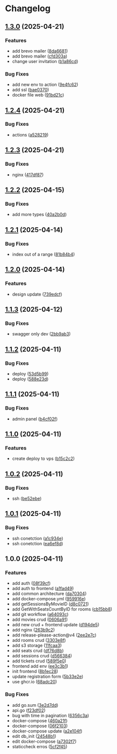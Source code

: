 # Changelog

## [1.3.0](https://github.com/k5sha/Tikceto/compare/v1.2.4...v1.3.0) (2025-04-21)


### Features

* add brevo mailer ([8da6681](https://github.com/k5sha/Tikceto/commit/8da6681f9152556c00d3cb8024492ba51cc73bd9))
* add brevo mailer ([cfd303a](https://github.com/k5sha/Tikceto/commit/cfd303ab63a68ba19e65ae46d98940fbe18601bd))
* change user invitation ([b1a86cd](https://github.com/k5sha/Tikceto/commit/b1a86cddeaf884a86084db009e2e8952731425a4))


### Bug Fixes

* add new env to action ([9e4fc62](https://github.com/k5sha/Tikceto/commit/9e4fc624fac2fb0986d45d4b1886963cffd510a8))
* add ssl ([bae0370](https://github.com/k5sha/Tikceto/commit/bae0370b585602041742849d792a14ec2eb73d0b))
* docker file web ([91bd21c](https://github.com/k5sha/Tikceto/commit/91bd21c93d9bc912b184056db0b77e726cb11371))

## [1.2.4](https://github.com/k5sha/Tikceto/compare/v1.2.3...v1.2.4) (2025-04-21)


### Bug Fixes

* actions ([a528219](https://github.com/k5sha/Tikceto/commit/a528219ddf2fb30e28951e4ce75007eb576d3b27))

## [1.2.3](https://github.com/k5sha/Tikceto/compare/v1.2.2...v1.2.3) (2025-04-21)


### Bug Fixes

* nginx ([417df87](https://github.com/k5sha/Tikceto/commit/417df871f4b3051f07fa219b0c88f429421a23f7))

## [1.2.2](https://github.com/k5sha/Tikceto/compare/v1.2.1...v1.2.2) (2025-04-15)


### Bug Fixes

* add more types ([40a2b0d](https://github.com/k5sha/Tikceto/commit/40a2b0d5e7c90ec4f10eb06b169141d54954a131))

## [1.2.1](https://github.com/k5sha/Tikceto/compare/v1.2.0...v1.2.1) (2025-04-14)


### Bug Fixes

* index out of a range ([81b84b4](https://github.com/k5sha/Tikceto/commit/81b84b48612bca871e6240940b47c2b5ac3ffeae))

## [1.2.0](https://github.com/k5sha/Tikceto/compare/v1.1.3...v1.2.0) (2025-04-14)


### Features

* design update ([739edcf](https://github.com/k5sha/Tikceto/commit/739edcfb090b0a5402e1459f9bf0656b2d5d9bca))

## [1.1.3](https://github.com/k5sha/Tikceto/compare/v1.1.2...v1.1.3) (2025-04-12)


### Bug Fixes

* swagger only dev ([2bb9ab3](https://github.com/k5sha/Tikceto/commit/2bb9ab320d1c7cb02bfd8d23d92b2436a64c750b))

## [1.1.2](https://github.com/k5sha/Tikceto/compare/v1.1.1...v1.1.2) (2025-04-11)


### Bug Fixes

* deploy ([53d5b99](https://github.com/k5sha/Tikceto/commit/53d5b99783de66c008dd221635dc840beb1a305c))
* deploy ([588e23d](https://github.com/k5sha/Tikceto/commit/588e23dc544d628fbb3dcb5fd6094bccf58dedfd))

## [1.1.1](https://github.com/k5sha/Tikceto/compare/v1.1.0...v1.1.1) (2025-04-11)


### Bug Fixes

* admin panel ([b4cf02f](https://github.com/k5sha/Tikceto/commit/b4cf02f8b640dea137b19d367e9a925a23e0df8d))

## [1.1.0](https://github.com/k5sha/Tikceto/compare/v1.0.2...v1.1.0) (2025-04-11)


### Features

* create deploy to vps ([b15c2c2](https://github.com/k5sha/Tikceto/commit/b15c2c2c3e4fc15950b27609394128e20d2c2274))

## [1.0.2](https://github.com/k5sha/Tikceto/compare/v1.0.1...v1.0.2) (2025-04-11)


### Bug Fixes

* ssh ([be52ebe](https://github.com/k5sha/Tikceto/commit/be52ebe9f76cbeb3ccfa43c92879d74a47bc41c0))

## [1.0.1](https://github.com/k5sha/Tikceto/compare/v1.0.0...v1.0.1) (2025-04-11)


### Bug Fixes

* ssh conetction ([a1c934e](https://github.com/k5sha/Tikceto/commit/a1c934effef5ef63f2bc3fb9162b0541bc4e0518))
* ssh conetction ([ea6ef8d](https://github.com/k5sha/Tikceto/commit/ea6ef8d9dadab5ad03b3244d3a6ab1dc7d1b06d5))

## 1.0.0 (2025-04-11)


### Features

* add auth ([08f39cf](https://github.com/k5sha/Tikceto/commit/08f39cf48ccd1a79a71cbee0b20d7c5c8f93e677))
* add auth to frontend ([a1fad49](https://github.com/k5sha/Tikceto/commit/a1fad49ca9b71709fa37ecd266a9af7af31f47b5))
* add common architecture ([da70304](https://github.com/k5sha/Tikceto/commit/da70304704ea4e1f56b8ffec4b58a852027e7c29))
* add docker-compose.yml ([959916e](https://github.com/k5sha/Tikceto/commit/959916e01d35a6c75dbb60f9e0a53e0ebeae4adc))
* add getSessionsByMovieID ([d8c0721](https://github.com/k5sha/Tikceto/commit/d8c0721a1cbec1ee0d3c696f40954ef309b9df3d))
* add GetWithSeatsCountByID for rooms ([cb15bb8](https://github.com/k5sha/Tikceto/commit/cb15bb8036300ed94f9574f73805a7716eaec50a))
* add git workflow ([a64093c](https://github.com/k5sha/Tikceto/commit/a64093cce51d568582dfd99a6a8becb3050aee1a))
* add movies crud ([0606a91](https://github.com/k5sha/Tikceto/commit/0606a9115f706a68fa56ae668bbb9ae15e0ddb98))
* add new crud + frontend update ([d194de5](https://github.com/k5sha/Tikceto/commit/d194de5f1b3aea7fef79df8c36aba78473d80598))
* add nginx ([263b9c2](https://github.com/k5sha/Tikceto/commit/263b9c2fafcc49c8173d03e69098ab31f5477803))
* add release-please-action@v4 ([2ee2e7c](https://github.com/k5sha/Tikceto/commit/2ee2e7cfcf463fd059268ad7348088e177051c91))
* add rooms crud ([3303e8f](https://github.com/k5sha/Tikceto/commit/3303e8fb2e758fb8e726454de424d03096f2217b))
* add s3 storage ([11fcaa3](https://github.com/k5sha/Tikceto/commit/11fcaa38f3163b6440e830eca9f64112991a372f))
* add seats crud ([df76d8b](https://github.com/k5sha/Tikceto/commit/df76d8b3886cfcbde8277ab4598a2b521058a90c))
* add sessions crud ([d566384](https://github.com/k5sha/Tikceto/commit/d566384c6c56dd3c093e5b52167e06c2676b9175))
* add tickets crud ([589f5e0](https://github.com/k5sha/Tikceto/commit/589f5e037a3aed607b6fdcb6c7b047af41b5c8e5))
* frontend add env ([ee3c3b1](https://github.com/k5sha/Tikceto/commit/ee3c3b1f4d70dc0a66803aaef29aba444f3351f0))
* init frontend ([8b1ec28](https://github.com/k5sha/Tikceto/commit/8b1ec28984db634f5e6d55f82e8f062f19a582d2))
* update registration form ([5b33e2e](https://github.com/k5sha/Tikceto/commit/5b33e2ec82892980dfd7704f05ae3c103e4619bf))
* use ghcr.io ([68adc20](https://github.com/k5sha/Tikceto/commit/68adc206158923185b0a9b53c2af8c17d13f9bd8))


### Bug Fixes

* add go.sum ([3e2d7dd](https://github.com/k5sha/Tikceto/commit/3e2d7ddd6fd95fb8e221d96e3324389dcc7fb8ea))
* api.go ([f23df02](https://github.com/k5sha/Tikceto/commit/f23df029df6e50179f8df4edcf328b574a4fe88d))
* bug with time in pagination ([6356c3a](https://github.com/k5sha/Tikceto/commit/6356c3ad9c40deeccc3e63cadabf840128409793))
* docker-compose ([460a21f](https://github.com/k5sha/Tikceto/commit/460a21f16b35a6755fb0182a34fac9ef314152a1))
* docker-compose ([06f2103](https://github.com/k5sha/Tikceto/commit/06f2103512be2dd84bfef1de109dfed311b0a187))
* docker-compose update ([a2e104f](https://github.com/k5sha/Tikceto/commit/a2e104f4d16ce94808a1f4dab086ad3286e7ffbf))
* edit db_init ([24548b1](https://github.com/k5sha/Tikceto/commit/24548b1a8d191d710df5d2f6a37ab4f47fd31c02))
* edit docker-compose ([a7302f7](https://github.com/k5sha/Tikceto/commit/a7302f71c5ec1f23708f8115a7445fb9016a5981))
* staticcheck erros ([5cf2f45](https://github.com/k5sha/Tikceto/commit/5cf2f45d51b20a58b05531416273dcff6c9407e7))
